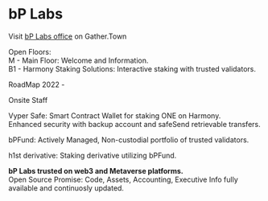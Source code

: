 # bP Labs

Visit [bP Labs office](https://app.gather.town/app/l9jmY2GqD50krvOW/C%203-7) on Gather.Town

Open Floors:<br>
M  - Main Floor: Welcome and Information.<br>
B1 - Harmony Staking Solutions: Interactive staking with trusted validators.

RoadMap 2022 -

Onsite Staff

Vyper Safe: Smart Contract Wallet for staking ONE on Harmony.<br>
Enhanced security with backup account and safeSend retrievable transfers.

bPFund: Actively Managed, Non-custodial portfolio of trusted validators.

h1st derivative: Staking derivative utilizing bPFund.

<b>bP Labs trusted on web3 and Metaverse platforms.</b><br>
Open Source Promise: Code, Assets, Accounting, Executive Info fully available and continuosly updated.

